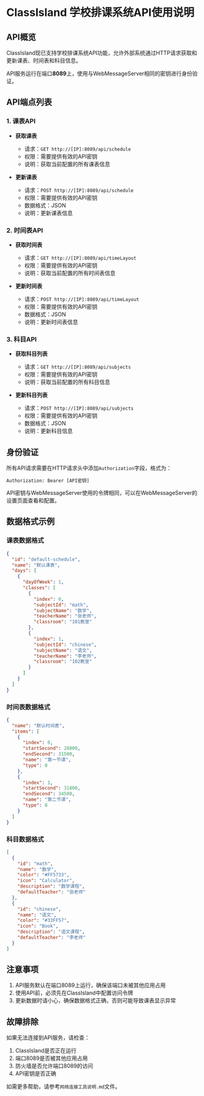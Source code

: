 # ClassIsland 学校排课系统API使用说明

## API概览

ClassIsland现已支持学校排课系统API功能，允许外部系统通过HTTP请求获取和更新课表、时间表和科目信息。

API服务运行在端口**8089**上，使用与WebMessageServer相同的密钥进行身份验证。

## API端点列表

### 1. 课表API

- **获取课表**
  - 请求：`GET http://[IP]:8089/api/schedule`
  - 权限：需要提供有效的API密钥
  - 说明：获取当前配置的所有课表信息

- **更新课表**
  - 请求：`POST http://[IP]:8089/api/schedule`
  - 权限：需要提供有效的API密钥
  - 数据格式：JSON
  - 说明：更新课表信息

### 2. 时间表API

- **获取时间表**
  - 请求：`GET http://[IP]:8089/api/timeLayout`
  - 权限：需要提供有效的API密钥
  - 说明：获取当前配置的所有时间表信息

- **更新时间表**
  - 请求：`POST http://[IP]:8089/api/timeLayout`
  - 权限：需要提供有效的API密钥
  - 数据格式：JSON
  - 说明：更新时间表信息

### 3. 科目API

- **获取科目列表**
  - 请求：`GET http://[IP]:8089/api/subjects`
  - 权限：需要提供有效的API密钥
  - 说明：获取当前配置的所有科目信息

- **更新科目列表**
  - 请求：`POST http://[IP]:8089/api/subjects`
  - 权限：需要提供有效的API密钥
  - 数据格式：JSON
  - 说明：更新科目信息

## 身份验证

所有API请求需要在HTTP请求头中添加`Authorization`字段，格式为：

```
Authorization: Bearer [API密钥]
```

API密钥与WebMessageServer使用的令牌相同，可以在WebMessageServer的设置页面查看和配置。

## 数据格式示例

### 课表数据格式

```json
{
  "id": "default-schedule",
  "name": "默认课表",
  "days": [
    {
      "dayOfWeek": 1,
      "classes": [
        {
          "index": 0,
          "subjectId": "math",
          "subjectName": "数学",
          "teacherName": "张老师",
          "classroom": "101教室"
        },
        {
          "index": 1,
          "subjectId": "chinese",
          "subjectName": "语文",
          "teacherName": "李老师",
          "classroom": "102教室"
        }
      ]
    }
  ]
}
```

### 时间表数据格式

```json
{
  "name": "默认时间表",
  "items": [
    {
      "index": 0,
      "startSecond": 28800,
      "endSecond": 31500,
      "name": "第一节课",
      "type": 0
    },
    {
      "index": 1,
      "startSecond": 31800,
      "endSecond": 34500,
      "name": "第二节课",
      "type": 0
    }
  ]
}
```

### 科目数据格式

```json
[
  {
    "id": "math",
    "name": "数学",
    "color": "#FF5733",
    "icon": "Calculator",
    "description": "数学课程",
    "defaultTeacher": "张老师"
  },
  {
    "id": "chinese",
    "name": "语文",
    "color": "#33FF57",
    "icon": "Book",
    "description": "语文课程",
    "defaultTeacher": "李老师"
  }
]
```

## 注意事项

1. API服务默认在端口8089上运行，确保该端口未被其他应用占用
2. 使用API前，必须先在ClassIsland中配置访问令牌
3. 更新数据时请小心，确保数据格式正确，否则可能导致课表显示异常

## 故障排除

如果无法连接到API服务，请检查：

1. ClassIsland是否正在运行
2. 端口8089是否被其他应用占用
3. 防火墙是否允许端口8089的访问
4. API密钥是否正确

如需更多帮助，请参考`网络连接工具说明.md`文件。 